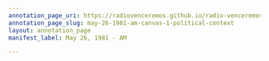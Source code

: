 ```yaml
---
annotation_page_uri: https://radiovenceremos.github.io/radio-venceremos-english/annotations/may-26-1981-am-canvas-1-political-context.json
annotation_page_slug: may-26-1981-am-canvas-1-political-context
layout: annotation_page
manifest_label: May 26, 1981 - AM

---
```

